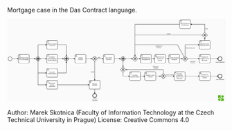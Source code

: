 Mortgage case in the Das Contract language. 

![Mortgage Process](https://github.com/CCMiResearch/DEMOCaseStudies/blob/master/Blockchain/Mortgage/Mortgage.png)

Author: Marek Skotnica (Faculty of Information Technology at the Czech Technical University in Prague)
License: Creative Commons 4.0
